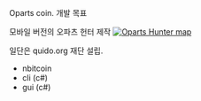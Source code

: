 Oparts coin. 개발 목표

모바일 버전의 오파츠 헌터 제작
[![Oparts Hunter map](https://img.youtube.com/vi/nNX62gc2Ld8/0.jpg)](https://www.youtube.com/watch?v=nNX62gc2Ld8)

일단은 quido.org 재단 설립.

- nbitcoin
- cli (c#)
- gui (c#)
